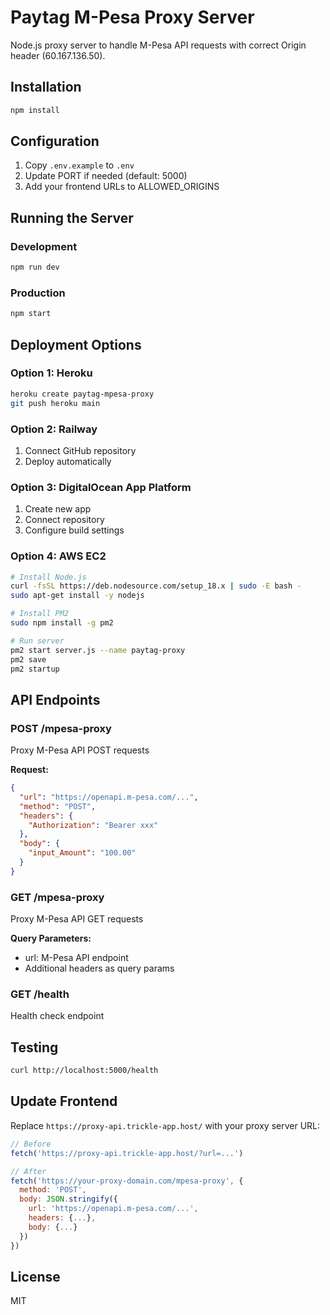 # Paytag M-Pesa Proxy Server

Node.js proxy server to handle M-Pesa API requests with correct Origin header (60.167.136.50).

## Installation

```bash
npm install
```

## Configuration

1. Copy `.env.example` to `.env`
2. Update PORT if needed (default: 5000)
3. Add your frontend URLs to ALLOWED_ORIGINS

## Running the Server

### Development
```bash
npm run dev
```

### Production
```bash
npm start
```

## Deployment Options

### Option 1: Heroku
```bash
heroku create paytag-mpesa-proxy
git push heroku main
```

### Option 2: Railway
1. Connect GitHub repository
2. Deploy automatically

### Option 3: DigitalOcean App Platform
1. Create new app
2. Connect repository
3. Configure build settings

### Option 4: AWS EC2
```bash
# Install Node.js
curl -fsSL https://deb.nodesource.com/setup_18.x | sudo -E bash -
sudo apt-get install -y nodejs

# Install PM2
sudo npm install -g pm2

# Run server
pm2 start server.js --name paytag-proxy
pm2 save
pm2 startup
```

## API Endpoints

### POST /mpesa-proxy
Proxy M-Pesa API POST requests

**Request:**
```json
{
  "url": "https://openapi.m-pesa.com/...",
  "method": "POST",
  "headers": {
    "Authorization": "Bearer xxx"
  },
  "body": {
    "input_Amount": "100.00"
  }
}
```

### GET /mpesa-proxy
Proxy M-Pesa API GET requests

**Query Parameters:**
- url: M-Pesa API endpoint
- Additional headers as query params

### GET /health
Health check endpoint

## Testing

```bash
curl http://localhost:5000/health
```

## Update Frontend

Replace `https://proxy-api.trickle-app.host/` with your proxy server URL:
```javascript
// Before
fetch('https://proxy-api.trickle-app.host/?url=...')

// After
fetch('https://your-proxy-domain.com/mpesa-proxy', {
  method: 'POST',
  body: JSON.stringify({
    url: 'https://openapi.m-pesa.com/...',
    headers: {...},
    body: {...}
  })
})
```

## License
MIT

